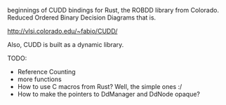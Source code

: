 beginnings of CUDD bindings for Rust,
the ROBDD library from Colorado.
Reduced Ordered Binary Decision Diagrams that is.

http://vlsi.colorado.edu/~fabio/CUDD/

Also, CUDD is built as a dynamic library.

TODO:
* Reference Counting
* more functions
* How to use C macros from Rust? Well, the simple ones :/
* How to make the pointers to DdManager and DdNode opaque?

